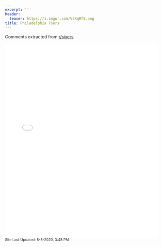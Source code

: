 ```yaml
---
excerpt: ''
header:
  teaser: https://i.imgur.com/V3XqMfS.png
title: Philadelphia 76ers
---
```


Comments extracted from [r/sixers](https://reddit.com/r/sixers)
<iframe id="igraph" scrolling="no" style="border:none;" seamless="seamless" src="/plots/NBA/PHI.html" height="640" width="100%"></iframe>
<small>Site Last Updated: 8-5-2020, 3:48 PM</small>